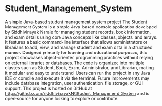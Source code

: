 # Student_Management_System
A simple Java-based student management system project
The Student Management System is a simple Java-based console application developed by Siddhivinayak Narale for managing student records, book information, and exam details using core Java concepts like classes, objects, and arrays. It features a basic command-line interface that allows administrators or librarians to add, view, and manage student and exam data in a structured manner. Designed primarily for learning and educational purposes, this project showcases object-oriented programming practices without relying on external libraries or databases. The code is organized into multiple classes such as Student, Book, Exam, Administrator, and Librarian, making it modular and easy to understand. Users can run the project in any Java IDE or compile and execute it via the terminal. Future improvements may include database integration, user authentication, file storage, or GUI support. This project is hosted on GitHub at https://github.com/siddhivinayakN/Student_Management_System and is open-source for anyone looking to explore or contribute.
